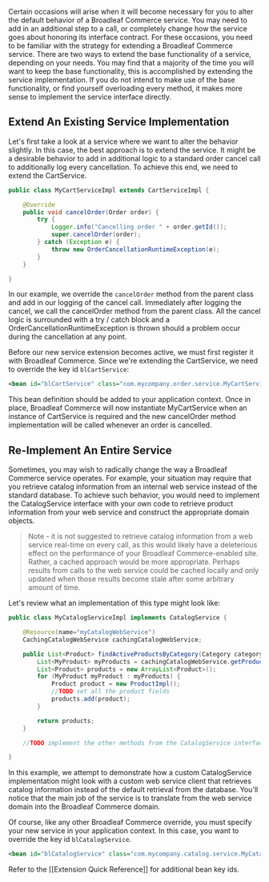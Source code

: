 Certain occasions will arise when it will become necessary for you to alter the default behavior of a Broadleaf Commerce service. You may need to add in an additional step to a call, or completely change how the service goes about honoring its interface contract. For these occasions, you need to be familiar with the strategy for extending a Broadleaf Commerce service. There are two ways to extend the base functionality of a service, depending on your needs.  You may find that a majority of the time you will want to keep the base functionality, this is accomplished by extending the service implementation. If you do not intend to make use of the base functionality, or find yourself overloading every method, it makes more sense to implement the service interface directly.

## Extend An Existing Service Implementation

Let's first take a look at a service where we want to alter the behavior slightly. In this case, the best approach is to extend the service. It might be a desirable behavior to add in additional logic to a standard order cancel call to additionally log every cancellation. To achieve this end, we need to extend the CartService.

```java
public class MyCartServiceImpl extends CartServiceImpl {

    @Override
    public void cancelOrder(Order order) {
        try {
            Logger.info("Cancelling order " + order.getId());
            super.cancelOrder(order);
        } catch (Exception e) {
            throw new OrderCancellationRuntimeException(e);
        }
    }

}
```

In our example, we override the `cancelOrder` method from the parent class and add in our logging of the cancel call. Immediately after logging the cancel, we call the cancelOrder method from the parent class. All the cancel logic is surrounded with a try / catch block and a OrderCancellationRuntimeException is thrown should a problem occur during the cancellation at any point.

Before our new service extension becomes active, we must first register it with Broadleaf Commerce. Since we're extending the CartService, we need to override the key id `blCartService`:

```xml
<bean id="blCartService" class="com.mycompany.order.service.MyCartServiceImpl"/>
```

This bean definition should be added to your application context. Once in place, Broadleaf Commerce will now instantiate MyCartService when an instance of CartService is required and the new cancelOrder method implementation will be called whenever an order is cancelled.

## Re-Implement An Entire Service

Sometimes, you may wish to radically change the way a Broadleaf Commerce service operates. For example, your situation may require that you retrieve catalog information from an internal web service instead of the standard database. To achieve such behavior, you would need to implement the CatalogService interface with your own code to retrieve product information from your web service and construct the appropriate domain objects. 

> Note - it is not suggested to retrieve catalog information from a web service real-time on every call, as this would likely have a deleterious effect on the performance of your Broadleaf Commerce-enabled site. Rather, a cached approach would be more appropriate. Perhaps results from calls to the web service could be cached locally and only updated when those results become stale after some arbitrary amount of time.

Let's review what an implementation of this type might look like:

```java
public class MyCatalogServiceImpl implements CatalogService {

    @Resource(name="myCatalogWebService")
    CachingCatalogWebService cachingCatalogWebService;

    public List<Product> findActiveProductsByCategory(Category category) {
        List<MyProduct> myProducts = cachingCatalogWebService.getProductsInCategory(category.getName());
        List<Product> products = new ArrayList<Product>();
        for (MyProduct myProduct : myProducts) {
            Product product = new ProductImpl();
            //TODO set all the product fields
            products.add(product);
        }

        return products;
    }

    //TODO implement the other methods from the CatalogService interface

}
```

In this example, we attempt to demonstrate how a custom CatalogService implementation might look with a custom web service client that retrieves catalog information instead of the default retrieval from the database. You'll notice that the main job of the service is to translate from the web service domain into the Broadleaf Commerce domain.

Of course, like any other Broadleaf Commerce override, you must specify your new service in your application context. In this case, you want to override the key id `blCatalogService`. 

```xml
<bean id="blCatalogService" class="com.mycompany.catalog.service.MyCatalogServiceImpl"/>
```

Refer to the [[Extension Quick Reference]] for additional bean key ids.

